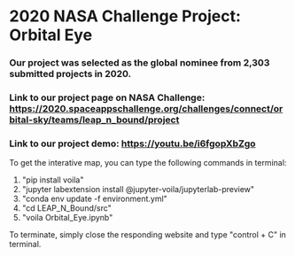 # 2020 NASA Challenge Project: Orbital Eye
### Our project was selected as the global nominee from 2,303 submitted projects in 2020.
### Link to our project page on NASA Challenge: https://2020.spaceappschallenge.org/challenges/connect/orbital-sky/teams/leap_n_bound/project
### Link to our project demo: https://youtu.be/i6fgopXbZgo


To get the interative map, you can type the following commands in terminal:
1. "pip install voila"
2. "jupyter labextension install @jupyter-voila/jupyterlab-preview"
3. "conda env update -f environment.yml"
4. "cd LEAP_N_Bound/src"
5. "voila Orbital_Eye.ipynb"

To terminate, simply close the responding website and type "control + C" in terminal.
